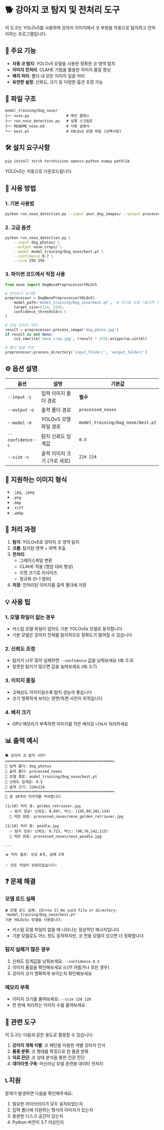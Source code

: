 # 🐕 강아지 코 탐지 및 전처리 도구

이 도구는 YOLOv5를 사용하여 강아지 이미지에서 코 부분을 자동으로 탐지하고 전처리하는 프로그램입니다.

## 🌟 주요 기능

- **자동 코 탐지**: YOLOv5 모델을 사용한 정확한 코 영역 탐지
- **이미지 전처리**: CLAHE 기법을 활용한 이미지 품질 향상
- **배치 처리**: 폴더 내 모든 이미지 일괄 처리
- **유연한 설정**: 신뢰도, 크기 등 다양한 옵션 조정 가능

## 📁 파일 구조

```
model_training/Dog_nose/
├── nose.py                 # 메인 클래스
├── run_nose_detection.py   # 실행 스크립트
├── README_nose.md          # 사용 설명서
└── best.pt                 # YOLOv5 모델 파일 (선택사항)
```

## 🛠️ 설치 요구사항

```bash
pip install torch torchvision opencv-python numpy pathlib
```

YOLOv5는 자동으로 다운로드됩니다.

## 🚀 사용 방법

### 1. 기본 사용법

```bash
python run_nose_detection.py --input your_dog_images/ --output processed_noses/
```

### 2. 고급 옵션

```bash
python run_nose_detection.py \
    --input dog_photos/ \
    --output nose_crops/ \
    --model model_training/Dog_nose/best.pt \
    --confidence 0.7 \
    --size 256 256
```

### 3. 파이썬 코드에서 직접 사용

```python
from nose import DogNosePreprocessorYOLOv5

# 전처리기 초기화
preprocessor = DogNosePreprocessorYOLOv5(
    model_path='model_training/Dog_nose/best.pt',  # 커스텀 모델 (없으면 기본 모델 사용)
    target_size=(224, 224),
    confidence_threshold=0.5
)

# 단일 이미지 처리
result = preprocessor.process_image('dog_photo.jpg')
if result is not None:
    cv2.imwrite('nose_crop.jpg', (result * 255).astype(np.uint8))

# 폴더 일괄 처리
preprocessor.process_directory('input_folder/', 'output_folder/')
```

## ⚙️ 옵션 설명

| 옵션 | 설명 | 기본값 |
|------|------|--------|
| `--input` `-i` | 입력 이미지 폴더 경로 | **필수** |
| `--output` `-o` | 출력 폴더 경로 | `processed_noses` |
| `--model` `-m` | YOLOv5 모델 파일 경로 | `model_training/Dog_nose/best.pt` |
| `--confidence` `-c` | 탐지 신뢰도 임계값 | `0.5` |
| `--size` `-s` | 출력 이미지 크기 (가로 세로) | `224 224` |

## 📸 지원하는 이미지 형식

- `.jpg`, `.jpeg`
- `.png`
- `.bmp`
- `.tiff`
- `.webp`

## 🔧 처리 과정

1. **탐지**: YOLOv5로 강아지 코 영역 탐지
2. **크롭**: 탐지된 영역 + 여백 추출
3. **전처리**:
   - 그레이스케일 변환
   - CLAHE 적용 (명암 대비 향상)
   - 지정 크기로 리사이즈
   - 정규화 (0-1 범위)
4. **저장**: 전처리된 이미지를 출력 폴더에 저장

## 💡 사용 팁

### 1. 모델 파일이 없는 경우
- 커스텀 모델 파일이 없어도 기본 YOLOv5s 모델로 동작합니다
- 기본 모델은 강아지 전체를 탐지하므로 정확도가 떨어질 수 있습니다

### 2. 신뢰도 조정
- 탐지가 너무 많이 실패하면 `--confidence` 값을 낮춰보세요 (예: 0.3)
- 잘못된 탐지가 많으면 값을 높여보세요 (예: 0.7)

### 3. 이미지 품질
- 고해상도 이미지일수록 탐지 성능이 좋습니다
- 코가 명확하게 보이는 정면/측면 사진이 최적입니다

### 4. 배치 크기
- GPU 메모리가 부족하면 이미지를 작은 배치로 나눠서 처리하세요

## 📊 출력 예시

```
🐕 강아지 코 탐지 시작!
==================================================
📁 입력 폴더: dog_photos
📁 출력 폴더: processed_noses
🤖 모델 경로: model_training/Dog_nose/best.pt
🎯 신뢰도 임계값: 0.5
📏 출력 크기: 224x224
==================================================
📸 총 10개의 이미지를 처리합니다.

[1/10] 처리 중: golden_retriever.jpg
  ✅ 탐지 성공! 신뢰도: 0.847, 박스: (145,89,201,134)
  💾 저장 완료: processed_noses/nose_golden_retriever.jpg

[2/10] 처리 중: poodle.jpg
  ✅ 탐지 성공! 신뢰도: 0.723, 박스: (98,76,142,115)
  💾 저장 완료: processed_noses/nose_poodle.jpg

...

📊 처리 결과: 성공 8개, 실패 2개

✅ 모든 작업이 완료되었습니다!
```

## ❓ 문제 해결

### 모델 로드 실패
```
❌ 모델 로드 실패: [Errno 2] No such file or directory: 'model_training/Dog_nose/best.pt'
기본 YOLOv5s 모델을 사용합니다.
```
- 커스텀 모델 파일이 없을 때 나타나는 정상적인 메시지입니다
- 기본 모델로도 어느 정도 동작하지만, 코 전용 모델이 있으면 더 정확합니다

### 탐지 실패가 많은 경우
1. 신뢰도 임계값을 낮춰보세요: `--confidence 0.3`
2. 이미지 품질을 확인해보세요 (너무 어둡거나 흐린 경우)
3. 강아지 코가 명확하게 보이는지 확인해보세요

### 메모리 부족
- 이미지 크기를 줄여보세요: `--size 128 128`
- 한 번에 처리하는 이미지 수를 줄여보세요

## 🔗 관련 도구

이 도구는 다음과 같은 용도로 활용할 수 있습니다:

1. **강아지 개체 식별**: 코 패턴을 이용한 개별 강아지 인식
2. **품종 분류**: 코 형태를 특징으로 한 품종 분류
3. **의료 진단**: 코 상태 분석을 통한 건강 진단
4. **데이터셋 구축**: 머신러닝 모델 훈련용 데이터 전처리

## 📞 지원

문제가 발생하면 다음을 확인해주세요:

1. 필요한 라이브러리가 모두 설치되었는지
2. 입력 폴더에 지원하는 형식의 이미지가 있는지
3. 충분한 디스크 공간이 있는지
4. Python 버전이 3.7 이상인지 